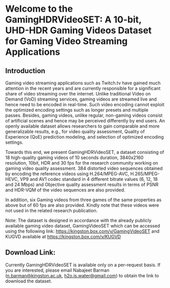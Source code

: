 # Welcome to the GamingHDRVideoSET: A 10-bit, UHD-HDR Gaming Videos Dataset for Gaming Video Streaming Applications

## Introduction
Gaming video streaming applications such as Twitch.tv have gained much attention in the recent years and are currently responsible for a significant share of video streaming over the internet. Unlike traditional Video on Demand (VoD) streaming services, gaming videos are streamed live and hence need to be encoded in real-time. Such video encoding cannot exploit the optimized encoding settings such as longer presets and multiple passes. Besides, gaming videos, unlike regular, non-gaming videos consist of artificial scenes and hence may be perceived differently by end users. An openly available dataset allows researchers to gain comparable and more generalizable results, e.g., for video quality assessment, Quality of Experience (QoE) prediction modeling, and selection of optimized encoding settings.

Towards this end, we present GamingHDRVideoSET, a dataset consisting of 18 high-quality gaming videos of 10 seconds duration, 3840x2160 resolution, 10bit, HDR and 30 fps for the research community working on gaming video quality assessment. 384 distorted video sequences obtained by encoding the reference videos using H.264/MPEG-AVC, H.265/MPEG-HEVC, VP9 and AV1 codec standard in 4 different bitrate values (6, 12, 18 and 24 Mbps) and Objective quality assessment results in terms of PSNR and HDR-VQM of the video sequences are also provided.

In addition, six Gaming videos from three games of the same properties as above but of 60 fps are also provided. Kindly note that these videos were not used in the related research publication.

Note: The dataset is designed in accordance with the already publicly available gaming video dataset, GamingVideoSET which can be accessed using the following link: https://kingston.box.com/v/GamingVideoSET and KUGVD available at https://kingston.box.com/v/KUGVD 


## Download Link: 

Currently GamingHDRVideoSET is available only on a per-request basis. If you are interested, please email Nabajeet Barman (n.barman@kingston.ac.uk, h2o.is.water@gmail.com) to obtain the link to download the dataset.
